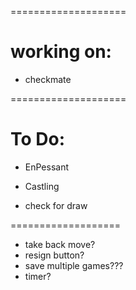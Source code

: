 ====================
# working on:
- checkmate




====================
# To Do:

- EnPessant
- Castling

- check for draw

===================


- take back move?
- resign button?
- save multiple games???
- timer?




